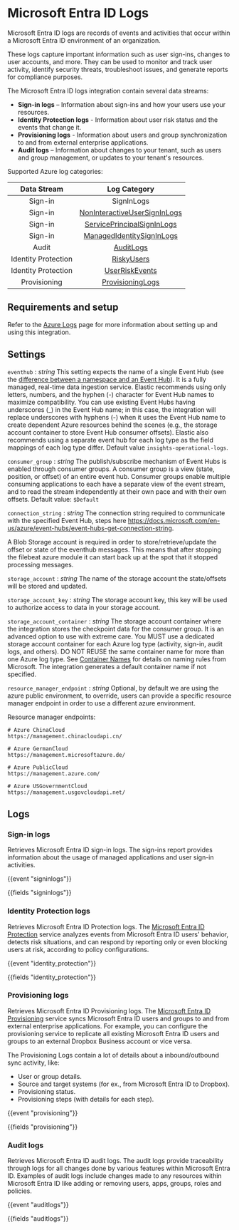 # Microsoft Entra ID Logs

Microsoft Entra ID logs are records of events and activities that occur within a Microsoft Entra ID environment of an organization.

These logs capture important information such as user sign-ins, changes to user accounts, and more. They can be used to monitor and track user activity, identify security threats, troubleshoot issues, and generate reports for compliance purposes.

The Microsoft Entra ID logs integration contain several data streams:

* **Sign-in logs** – Information about sign-ins and how your users use your resources.
* **Identity Protection logs** - Information about user risk status and the events that change it.
* **Provisioning logs** - Information about users and group synchronization to and from external enterprise applications.
* **Audit logs** – Information about changes to your tenant, such as users and group management, or updates to your tenant's resources.

Supported Azure log categories:

| Data Stream         | Log Category                                                                                                                          |
|:-------------------:|:-------------------------------------------------------------------------------------------------------------------------------------:|
| Sign-in             | SignInLogs                                                                                                                            |
| Sign-in             | [NonInteractiveUserSignInLogs](https://docs.microsoft.com/en-us/azure/azure-monitor/reference/tables/aadnoninteractiveusersigninlogs) |
| Sign-in             | [ServicePrincipalSignInLogs](https://docs.microsoft.com/en-us/azure/azure-monitor/reference/tables/aadserviceprincipalsigninlogs)     |
| Sign-in             | [ManagedIdentitySignInLogs](https://docs.microsoft.com/en-us/azure/azure-monitor/reference/tables/aadmanagedidentitysigninlogs)       |
| Audit               | [AuditLogs](https://docs.microsoft.com/en-us/azure/azure-monitor/reference/tables/auditlogs)                                          |
| Identity Protection | [RiskyUsers](https://docs.microsoft.com/en-us/azure/azure-monitor/reference/tables/aadriskyusers)                                     |
| Identity Protection | [UserRiskEvents](https://docs.microsoft.com/en-us/azure/azure-monitor/reference/tables/aaduserriskevents)                             |
| Provisioning        | [ProvisioningLogs](https://docs.microsoft.com/en-us/azure/azure-monitor/reference/tables/aadprovisioninglogs)                         |

## Requirements and setup

Refer to the [Azure Logs](https://docs.elastic.co/integrations/azure) page for more information about setting up and using this integration.

## Settings

`eventhub` :
  _string_
This setting expects the name of a single Event Hub (see the [difference between a namespace and an Event Hub](https://docs.elastic.co/integrations/azure#event-hub-namespace-vs-event-hub)). It is a fully managed, real-time data ingestion service. Elastic recommends using only letters, numbers, and the hyphen (-) character for Event Hub names to maximize compatibility. You can use existing Event Hubs having underscores (_) in the Event Hub name; in this case, the integration will replace underscores with hyphens (-) when it uses the Event Hub name to create dependent Azure resources behind the scenes (e.g., the storage account container to store Event Hub consumer offsets). Elastic also recommends using a separate event hub for each log type as the field mappings of each log type differ.
Default value `insights-operational-logs`.

`consumer_group` :
_string_
 The publish/subscribe mechanism of Event Hubs is enabled through consumer groups. A consumer group is a view (state, position, or offset) of an entire event hub. Consumer groups enable multiple consuming applications to each have a separate view of the event stream, and to read the stream independently at their own pace and with their own offsets.
Default value: `$Default`

`connection_string` :
_string_
The connection string required to communicate with the specified Event Hub, steps here https://docs.microsoft.com/en-us/azure/event-hubs/event-hubs-get-connection-string.

A Blob Storage account is required in order to store/retrieve/update the offset or state of the eventhub messages. This means that after stopping the filebeat azure module it can start back up at the spot that it stopped processing messages.

`storage_account` :
_string_
The name of the storage account the state/offsets will be stored and updated.

`storage_account_key` :
_string_
The storage account key, this key will be used to authorize access to data in your storage account.

`storage_account_container` :
_string_
The storage account container where the integration stores the checkpoint data for the consumer group. It is an advanced option to use with extreme care. You MUST use a dedicated storage account container for each Azure log type (activity, sign-in, audit logs, and others). DO NOT REUSE the same container name for more than one Azure log type. See [Container Names](https://docs.microsoft.com/en-us/rest/api/storageservices/naming-and-referencing-containers--blobs--and-metadata#container-names) for details on naming rules from Microsoft. The integration generates a default container name if not specified.

`resource_manager_endpoint` :
_string_
Optional, by default we are using the azure public environment, to override, users can provide a specific resource manager endpoint in order to use a different azure environment.

Resource manager endpoints:

```text
# Azure ChinaCloud
https://management.chinacloudapi.cn/

# Azure GermanCloud
https://management.microsoftazure.de/

# Azure PublicCloud 
https://management.azure.com/

# Azure USGovernmentCloud
https://management.usgovcloudapi.net/
```

## Logs

### Sign-in logs

Retrieves Microsoft Entra ID sign-in logs. The sign-ins report provides information about the usage of managed applications and user sign-in activities.

{{event "signinlogs"}}

{{fields "signinlogs"}}

### Identity Protection logs

Retrieves Microsoft Entra ID Protection logs. The [Microsoft Entra ID Protection](https://docs.microsoft.com/en-us/azure/active-directory/identity-protection/overview-identity-protection) service analyzes events from Microsoft Entra ID users' behavior, detects risk situations, and can respond by reporting only or even blocking users at risk, according to policy configurations.

{{event "identity_protection"}}

{{fields "identity_protection"}}

### Provisioning logs

Retrieves Microsoft Entra ID Provisioning logs. The [Microsoft Entra ID Provisioning](https://docs.microsoft.com/en-us/azure/active-directory/app-provisioning/how-provisioning-works) service syncs Microsoft Entra ID users and groups to and from external enterprise applications. For example, you can configure the provisioning service to replicate all existing Microsoft Entra ID users and groups to an external Dropbox Business account or vice versa.

The Provisioning Logs contain a lot of details about a inbound/outbound sync activity, like:

* User or group details.
* Source and target systems (for ex., from Microsoft Entra ID to Dropbox).
* Provisioning status.
* Provisioning steps (with details for each step).

{{event "provisioning"}}

{{fields "provisioning"}}

### Audit logs

Retrieves Microsoft Entra ID audit logs. The audit logs provide traceability through logs for all changes done by various features within Microsoft Entra ID. Examples of audit logs include changes made to any resources within Microsoft Entra ID like adding or removing users, apps, groups, roles and policies.

{{event "auditlogs"}}

{{fields "auditlogs"}}

